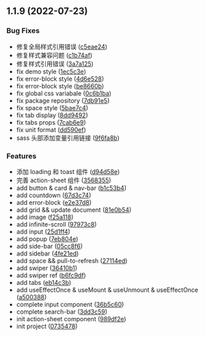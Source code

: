 ## 1.1.9 (2022-07-23)

### Bug Fixes

-   修复全局样式引用错误 ([c5eae24](https://github.com/taoyage/react-mobile-ui/commit/c5eae24b76ed52ed598d90ba454855e1f22fe0e0))
-   修复样式兼容问题 ([c1b74af](https://github.com/taoyage/react-mobile-ui/commit/c1b74afd28d63237ed3d5a2ff88d06a7f79eea72))
-   修复样式引用错误 ([3a7a125](https://github.com/taoyage/react-mobile-ui/commit/3a7a125dbee7fc8211a0547a50689aec659d2995))
-   fix demo style ([1ec5c3e](https://github.com/taoyage/react-mobile-ui/commit/1ec5c3e1e8218815f560502210e3795a831daa8d))
-   fix error-block style ([4d6e528](https://github.com/taoyage/react-mobile-ui/commit/4d6e528eda3500f576e81451b9b953d821b95c56))
-   fix error-block style ([be8660b](https://github.com/taoyage/react-mobile-ui/commit/be8660bbd4862efd83d62d8653bb19d43d36e249))
-   fix global css variabale ([0c6b1ba](https://github.com/taoyage/react-mobile-ui/commit/0c6b1ba1f5b3ac0e442bc745a3528e4764a5890a))
-   fix package repository ([7db91e5](https://github.com/taoyage/react-mobile-ui/commit/7db91e51f84f8d22124d8cee0af274e666fbb94b))
-   fix space style ([5bae7c4](https://github.com/taoyage/react-mobile-ui/commit/5bae7c40b224ad095a9f5ec4f6242c61aaf9930f))
-   fix tab display ([8dd9492](https://github.com/taoyage/react-mobile-ui/commit/8dd9492f387b15984ec52e5571e686e4fa597c13))
-   fix tabs props ([7cab6e9](https://github.com/taoyage/react-mobile-ui/commit/7cab6e940d35b98a1ec42c4af0482042ac43407b))
-   fix unit format ([dd590ef](https://github.com/taoyage/react-mobile-ui/commit/dd590ef2fba004dcbfbcb1bba587010f24797ee7))
-   sass 头部添加变量引用链接 ([9f6fa8b](https://github.com/taoyage/react-mobile-ui/commit/9f6fa8b5fa6021d26ea912cb5a6485683d8e03d5))

### Features

-   添加 loading 和 toast 组件 ([d94d58e](https://github.com/taoyage/react-mobile-ui/commit/d94d58ed98ef6be488e6248460e306fdc24678af))
-   完善 action-sheet 组件 ([3568355](https://github.com/taoyage/react-mobile-ui/commit/3568355d9002a6ddea5531b51f3bb4cfef314d2a))
-   add button & card & nav-bar ([b1c53b4](https://github.com/taoyage/react-mobile-ui/commit/b1c53b4d071c98ae85bc6958081fc4d0eead9f58))
-   add countdown ([67d3c74](https://github.com/taoyage/react-mobile-ui/commit/67d3c74e46d1bb28a7f63cadb80d72bd09e06917))
-   add error-block ([e2e37d8](https://github.com/taoyage/react-mobile-ui/commit/e2e37d8d3fc04e4f85309cd5a30b461cdb59ea8f))
-   add grid && update document ([81e0b54](https://github.com/taoyage/react-mobile-ui/commit/81e0b547969610478c58f804c7155374d80f0fd3))
-   add image ([f25a118](https://github.com/taoyage/react-mobile-ui/commit/f25a118912450b22ce86cd9f2f9289447dc39521))
-   add infinite-scroll ([97973c8](https://github.com/taoyage/react-mobile-ui/commit/97973c885cad95136c79aadda4b22ec215a9fa3d))
-   add input ([25d1ff4](https://github.com/taoyage/react-mobile-ui/commit/25d1ff4486255afc877d0f8681ed5c75758ec9bd))
-   add popup ([7eb804e](https://github.com/taoyage/react-mobile-ui/commit/7eb804e8d58645a272b91b6165736c46e9396d36))
-   add side-bar ([05cc8f6](https://github.com/taoyage/react-mobile-ui/commit/05cc8f69754eb8a05c07e82eeec02a91ca771d17))
-   add sidebar ([4fe21ed](https://github.com/taoyage/react-mobile-ui/commit/4fe21ed0fcf607fa8734b2c01d490db40e1847ad))
-   add space && pull-to-refresh ([27114ed](https://github.com/taoyage/react-mobile-ui/commit/27114ed65e859688edff8ba0d68998b33d8beaaa))
-   add swiper ([36410b1](https://github.com/taoyage/react-mobile-ui/commit/36410b1830d8c0885df970a7765278fb1844d254))
-   add swiper ref ([b6fc9df](https://github.com/taoyage/react-mobile-ui/commit/b6fc9df4eed460f9541e5dea50e796f4908cde82))
-   add tabs ([eb14c3b](https://github.com/taoyage/react-mobile-ui/commit/eb14c3b51ff9993bcc2bd8d6019fa1bce584b711))
-   add useEffectOnce & useMount & useUnmount & useEffectOnce ([a500388](https://github.com/taoyage/react-mobile-ui/commit/a500388833c5247e9621de7d38a535caf38e75db))
-   complete input component ([36b5c60](https://github.com/taoyage/react-mobile-ui/commit/36b5c60a6a411704196e5cccc412eebd0144680b))
-   complete search-bar ([3dd3c59](https://github.com/taoyage/react-mobile-ui/commit/3dd3c59bb60611dbc7f4e224142f20525b44522c))
-   init action-sheet component ([989df2e](https://github.com/taoyage/react-mobile-ui/commit/989df2ea9eeb9a15b66a5ec995d622798b01dbe2))
-   init project ([0735478](https://github.com/taoyage/react-mobile-ui/commit/0735478c36e41fcaf8c26cb66c2cba4bba81b893))
